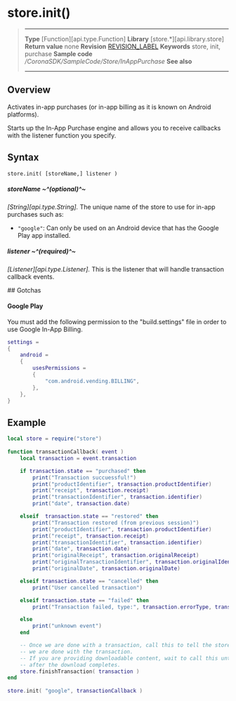 
# store.init()

> --------------------- ------------------------------------------------------------------------------------------
> __Type__              [Function][api.type.Function]
> __Library__           [store.*][api.library.store]
> __Return value__      none
> __Revision__          [REVISION_LABEL](REVISION_URL)
> __Keywords__          store, init, purchase
> __Sample code__       */CoronaSDK/SampleCode/Store/InAppPurchase*
> __See also__          
> --------------------- ------------------------------------------------------------------------------------------


## Overview

Activates in-app purchases (or in-app billing as it is known on Android platforms).

Starts up the In-App Purchase engine and allows you to receive callbacks with the listener function you specify.

## Syntax

	store.init( [storeName,] listener )

##### storeName ~^(optional)^~
_[String][api.type.String]._ The unique name of the store to use for in-app purchases such as:

* `"google"`: Can only be used on an Android device that has the Google Play app installed.

##### listener ~^(required)^~
_[Listener][api.type.Listener]._ This is the listener that will handle transaction callback events.

## Gotchas

#### Google Play

You must add the following permission to the "build.settings" file in order to use Google In-App Billing.

``````lua
settings =
{
    android =
    {
        usesPermissions =
        {
            "com.android.vending.BILLING",
        },
    },
}
``````

## Example

`````lua
local store = require("store")
 
function transactionCallback( event )
    local transaction = event.transaction

    if transaction.state == "purchased" then
        print("Transaction succuessful!")
        print("productIdentifier", transaction.productIdentifier)
        print("receipt", transaction.receipt)
        print("transactionIdentifier", transaction.identifier)
        print("date", transaction.date)

    elseif  transaction.state == "restored" then
        print("Transaction restored (from previous session)")
        print("productIdentifier", transaction.productIdentifier)
        print("receipt", transaction.receipt)
        print("transactionIdentifier", transaction.identifier)
        print("date", transaction.date)
        print("originalReceipt", transaction.originalReceipt)
        print("originalTransactionIdentifier", transaction.originalIdentifier)
        print("originalDate", transaction.originalDate)

    elseif transaction.state == "cancelled" then
        print("User cancelled transaction")

    elseif transaction.state == "failed" then
        print("Transaction failed, type:", transaction.errorType, transaction.errorString)

    else
        print("unknown event")
    end

    -- Once we are done with a transaction, call this to tell the store
    -- we are done with the transaction.
    -- If you are providing downloadable content, wait to call this until
    -- after the download completes.
    store.finishTransaction( transaction )
end
 
store.init( "google", transactionCallback )
`````
